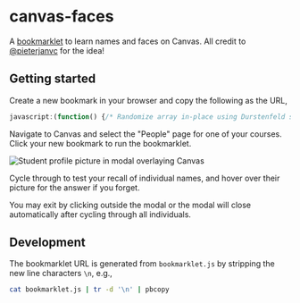 # canvas-faces

A [bookmarklet](https://en.wikipedia.org/wiki/Bookmarklet) to learn names and
faces on Canvas. All credit to [@pieterjanvc](https://github.com/pieterjanvc) for
the idea!

## Getting started

Create a new bookmark in your browser and copy the following as the URL,

```javascript
javascript:(function() {/* Randomize array in-place using Durstenfeld shuffle algorithm */function shuffle(array) {  for (let i = array.length - 1; i > 0; i--) {    let j = Math.floor(Math.random() * (i + 1));    let temp = array[i];    array[i] = array[j];    array[j] = temp;  }}/* Select all images from canvas table */let images = Array.from(document.querySelectorAll("td img"));shuffle(images);let overlay = document.createElement("div");let close = () => overlay.parentNode.removeChild(overlay);Object.assign(overlay.style, {  margin: 0,  position: "fixed",  top: "0px",  height: "100%",  width: "100%",  display: "grid",  placeItems: "center",  alignContent: "center",  backdropFilter: "blur(5px)",  zIndex: 1000,});overlay.onclick = (e) => {  if (e.target === overlay) close();};let i = 0;let img = Object.assign(document.createElement("img"), { width: 250 });let button = Object.assign(document.createElement("button"), {  onclick: function () {    let next = images[i];    if (!next) {      close();      return;    }    img.src = next.src;    img.title = next.alt;    this.innerHTML = `Next (${i + 1}/${images.length})`;    i++; /* progress to the next image */  },});overlay.appendChild(img);overlay.appendChild(button);document.body.appendChild(overlay);button.click();})();
```

Navigate to Canvas and select the "People" page for one of your courses. Click
your new bookmark to run the bookmarklet.

![Student profile picture in modal overlaying Canvas](https://user-images.githubusercontent.com/24403730/188938727-f846f0c9-7f47-43e0-86b5-0b3ac759c46b.png)

Cycle through to test your recall of individual names, and hover over their
picture for the answer if you forget.

You may exit by clicking outside the modal or the modal will close automatically
after cycling through all individuals.

## Development

The bookmarklet URL is generated from `bookmarklet.js` by stripping the new line characters `\n`, e.g.,

```bash
cat bookmarklet.js | tr -d '\n' | pbcopy
```
